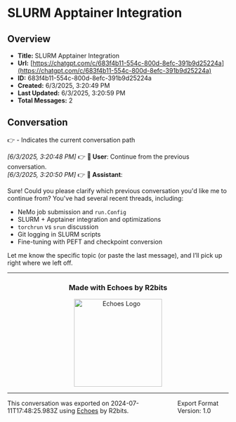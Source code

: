 # SLURM Apptainer Integration

## Overview
- **Title:** SLURM Apptainer Integration
- **Url:** [https://chatgpt.com/c/683f4b11-554c-800d-8efc-391b9d25224a](https://chatgpt.com/c/683f4b11-554c-800d-8efc-391b9d25224a)
- **ID:** 683f4b11-554c-800d-8efc-391b9d25224a
- **Created:** 6/3/2025, 3:20:49 PM
- **Last Updated:** 6/3/2025, 3:20:59 PM
- **Total Messages:** 2

## Conversation
👉 - Indicates the current conversation path

<i>[6/3/2025, 3:20:48 PM]</i> 👉 <b>👤 User</b>: Continue from the previous conversation.<br>
<i>[6/3/2025, 3:20:50 PM]</i> 👉 <b>🤖 Assistant</b>: 

Sure! Could you please clarify which previous conversation you'd like me to continue from? You've had several recent threads, including:

- NeMo job submission and `run.Config`
- SLURM + Apptainer integration and optimizations
- `torchrun` vs `srun` discussion
- Git logging in SLURM scripts
- Fine-tuning with PEFT and checkpoint conversion

Let me know the specific topic (or paste the last message), and I’ll pick up right where we left off.<br>


---

<div align="center">

### Made with Echoes by R2bits

<a href="https://echoes.r2bits.com">
  <img src="https://images.squarespace-cdn.com/content/v1/6493af4741c13939d335f0b8/18b27467-2da2-43b7-8d44-234bccf4f462/MINI_ECHOES_LOGO_NORMAL_WHITE_TEXT_SMALL-05-14+%281%29.png?format=300w" alt="Echoes Logo" width="200"/>
</a>

</div>

---

<div style="display: flex; justify-content: space-between;">
  <span>This conversation was exported on 2024-07-11T17:48:25.983Z using <a href="https://echoes.r2bits.com">Echoes</a> by R2bits.</span>
  <span>Export Format Version: 1.0</span>
</div>
